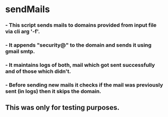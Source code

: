 # sendMails
### - This script sends mails to domains provided from input file via cli arg '-f'.
### - It appends "security@" to the domain and sends it using gmail smtp.
### - It maintains logs of both, mail which got sent successfully and of those which didn't. 
### - Before sending new mails it checks if the mail was previously sent (in logs) then it skips the domain.

## This was only for testing purposes.
